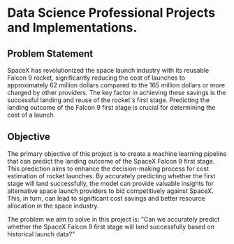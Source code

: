 # Data Science Professional Projects and Implementations.

## Problem Statement
SpaceX has revolutionized the space launch industry with its reusable Falcon 9 rocket, significantly reducing the cost of launches to approximately 62 million dollars compared to the 165 million dollars or more charged by other providers. The key factor in achieving these savings is the successful landing and reuse of the rocket's first stage. Predicting the landing outcome of the Falcon 9 first stage is crucial for determining the cost of a launch.

## Objective
The primary objective of this project is to create a machine learning pipeline that can predict the landing outcome of the SpaceX Falcon 9 first stage. This prediction aims to enhance the decision-making process for cost estimation of rocket launches. By accurately predicting whether the first stage will land successfully, the model can provide valuable insights for alternative space launch providers to bid competitively against SpaceX. This, in turn, can lead to significant cost savings and better resource allocation in the space industry.

The problem we aim to solve in this project is:
"Can we accurately predict whether the SpaceX Falcon 9 first stage will land successfully based on historical launch data?"
